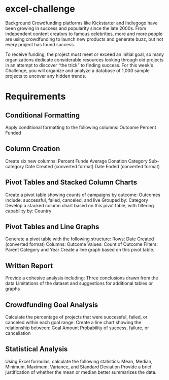 # excel-challenge

Background
Crowdfunding platforms like Kickstarter and Indiegogo have been growing in success and popularity since the late 2000s. From independent content creators to famous celebrities, more and more people are using crowdfunding to launch new products and generate buzz, but not every project has found success.

To receive funding, the project must meet or exceed an initial goal, so many organizations dedicate considerable resources looking through old projects in an attempt to discover “the trick” to finding success. For this week's Challenge, you will organize and analyze a database of 1,000 sample projects to uncover any hidden trends.

# Requirements
## Conditional Formatting
Apply conditional formatting to the following columns:
Outcome
Percent Funded

## Column Creation
Create six new columns:
Percent Funde
Average Donation
Category
Sub-category
Date Created (converted format)
Date Ended (converted format)

## Pivot Tables and Stacked Column Charts
Create a pivot table showing counts of campaigns by outcome:
Outcomes include: successful, failed, canceled, and live
Grouped by: Category
Develop a stacked column chart based on this pivot table, with filtering capability by:
Country

## Pivot Tables and Line Graphs
Generate a pivot table with the following structure:
Rows: Date Created (converted format)
Columns: Outcome
Values: Count of Outcome
Filters: Parent Category and Year
Create a line graph based on this pivot table.

## Written Report
Provide a cohesive analysis including:
Three conclusions drawn from the data
Limitations of the dataset and suggestions for additional tables or graphs

## Crowdfunding Goal Analysis
Calculate the percentage of projects that were successful, failed, or canceled within each goal range.
Create a line chart showing the relationship between:
Goal Amount
Probability of success, failure, or cancellation

## Statistical Analysis
Using Excel formulas, calculate the following statistics:
Mean, Median, Minimum, Maximum, Variance, and Standard Deviation
Provide a brief justification of whether the mean or median better summarizes the data.
